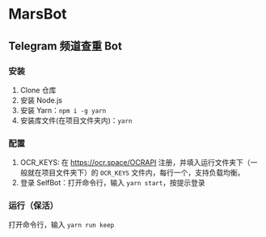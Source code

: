 # MarsBot
## Telegram 频道查重 Bot

### 安装
1. Clone 仓库
2. 安装 Node.js
3. 安装 Yarn：`npm i -g yarn`
4. 安装库文件(在项目文件夹内)：`yarn`

### 配置
1. OCR_KEYS: 在 https://ocr.space/OCRAPI 注册，并填入运行文件夹下（一般就在项目文件夹下）的 `OCR_KEYS` 文件内，每行一个，支持负载均衡。
2. 登录 SelfBot：打开命令行，输入 `yarn start`，按提示登录

### 运行（保活）

打开命令行，输入 `yarn run keep`